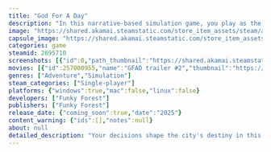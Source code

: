 ```yaml
---
title: "God For A Day"
description: "In this narrative-based simulation game, you play as the Son of God. Your mission: Decide, bless or condemn city residents. Uncover the person's story through their items and secrets before making decisions. Your choices alter the city's destiny, and impact your revelation on Judgment Day."
image: "https://shared.akamai.steamstatic.com/store_item_assets/steam/apps/2695710/header.jpg?t=1731309924"
capsule_image: "https://shared.akamai.steamstatic.com/store_item_assets/steam/apps/2695710/capsule_231x87.jpg?t=1731309924"
categories: game
steamid: 2695710
screenshots: [{"id":0,"path_thumbnail":"https://shared.akamai.steamstatic.com/store_item_assets/steam/apps/2695710/ss_bb13b474a4a465fdf35e15f4c07ceff0eb2664b1.600x338.jpg?t=1731309924","path_full":"https://shared.akamai.steamstatic.com/store_item_assets/steam/apps/2695710/ss_bb13b474a4a465fdf35e15f4c07ceff0eb2664b1.1920x1080.jpg?t=1731309924"},{"id":1,"path_thumbnail":"https://shared.akamai.steamstatic.com/store_item_assets/steam/apps/2695710/ss_8b679e06f472198346fd1e4c98e84c8bab9a6b0b.600x338.jpg?t=1731309924","path_full":"https://shared.akamai.steamstatic.com/store_item_assets/steam/apps/2695710/ss_8b679e06f472198346fd1e4c98e84c8bab9a6b0b.1920x1080.jpg?t=1731309924"},{"id":2,"path_thumbnail":"https://shared.akamai.steamstatic.com/store_item_assets/steam/apps/2695710/ss_1755db25fc1d846bea41effeecc0b50235efbab6.600x338.jpg?t=1731309924","path_full":"https://shared.akamai.steamstatic.com/store_item_assets/steam/apps/2695710/ss_1755db25fc1d846bea41effeecc0b50235efbab6.1920x1080.jpg?t=1731309924"},{"id":3,"path_thumbnail":"https://shared.akamai.steamstatic.com/store_item_assets/steam/apps/2695710/ss_9c4c2ab06159469eb276ec1ca51e150a9e85183b.600x338.jpg?t=1731309924","path_full":"https://shared.akamai.steamstatic.com/store_item_assets/steam/apps/2695710/ss_9c4c2ab06159469eb276ec1ca51e150a9e85183b.1920x1080.jpg?t=1731309924"},{"id":4,"path_thumbnail":"https://shared.akamai.steamstatic.com/store_item_assets/steam/apps/2695710/ss_09868e27d4aaf9a4aaf6d1667c3601d2b36f5d81.600x338.jpg?t=1731309924","path_full":"https://shared.akamai.steamstatic.com/store_item_assets/steam/apps/2695710/ss_09868e27d4aaf9a4aaf6d1667c3601d2b36f5d81.1920x1080.jpg?t=1731309924"},{"id":5,"path_thumbnail":"https://shared.akamai.steamstatic.com/store_item_assets/steam/apps/2695710/ss_581de1d046b7a263c5662296dcf12635744c92ac.600x338.jpg?t=1731309924","path_full":"https://shared.akamai.steamstatic.com/store_item_assets/steam/apps/2695710/ss_581de1d046b7a263c5662296dcf12635744c92ac.1920x1080.jpg?t=1731309924"},{"id":6,"path_thumbnail":"https://shared.akamai.steamstatic.com/store_item_assets/steam/apps/2695710/ss_0fad33ab19825745569658bc435dc6e5229d87b5.600x338.jpg?t=1731309924","path_full":"https://shared.akamai.steamstatic.com/store_item_assets/steam/apps/2695710/ss_0fad33ab19825745569658bc435dc6e5229d87b5.1920x1080.jpg?t=1731309924"},{"id":7,"path_thumbnail":"https://shared.akamai.steamstatic.com/store_item_assets/steam/apps/2695710/ss_61e1cdbbc8e3c7a2000e68e28957ecc9f4c2f3a2.600x338.jpg?t=1731309924","path_full":"https://shared.akamai.steamstatic.com/store_item_assets/steam/apps/2695710/ss_61e1cdbbc8e3c7a2000e68e28957ecc9f4c2f3a2.1920x1080.jpg?t=1731309924"},{"id":8,"path_thumbnail":"https://shared.akamai.steamstatic.com/store_item_assets/steam/apps/2695710/ss_3709f7735c5a5108912c66a495fe2add3761768b.600x338.jpg?t=1731309924","path_full":"https://shared.akamai.steamstatic.com/store_item_assets/steam/apps/2695710/ss_3709f7735c5a5108912c66a495fe2add3761768b.1920x1080.jpg?t=1731309924"},{"id":9,"path_thumbnail":"https://shared.akamai.steamstatic.com/store_item_assets/steam/apps/2695710/ss_10ea9cd12f70f47ff9d67f9d84a3596934bfb448.600x338.jpg?t=1731309924","path_full":"https://shared.akamai.steamstatic.com/store_item_assets/steam/apps/2695710/ss_10ea9cd12f70f47ff9d67f9d84a3596934bfb448.1920x1080.jpg?t=1731309924"}]
movies: [{"id":257000955,"name":"GFAD trailer #2","thumbnail":"https://shared.akamai.steamstatic.com/store_item_assets/steam/apps/257000955/movie.293x165.jpg?t=1707864324","webm":{"480":"http://video.akamai.steamstatic.com/store_trailers/257000955/movie480_vp9.webm?t=1707864324","max":"http://video.akamai.steamstatic.com/store_trailers/257000955/movie_max_vp9.webm?t=1707864324"},"mp4":{"480":"http://video.akamai.steamstatic.com/store_trailers/257000955/movie480.mp4?t=1707864324","max":"http://video.akamai.steamstatic.com/store_trailers/257000955/movie_max.mp4?t=1707864324"},"highlight":true},{"id":256982403,"name":"GFAD trailer #1","thumbnail":"https://shared.akamai.steamstatic.com/store_item_assets/steam/apps/256982403/movie.293x165.jpg?t=1703046402","webm":{"480":"http://video.akamai.steamstatic.com/store_trailers/256982403/movie480_vp9.webm?t=1703046402","max":"http://video.akamai.steamstatic.com/store_trailers/256982403/movie_max_vp9.webm?t=1703046402"},"mp4":{"480":"http://video.akamai.steamstatic.com/store_trailers/256982403/movie480.mp4?t=1703046402","max":"http://video.akamai.steamstatic.com/store_trailers/256982403/movie_max.mp4?t=1703046402"},"highlight":true}]
genres: ["Adventure","Simulation"]
steam_categories: ["Single-player"]
platforms: {"windows":true,"mac":false,"linux":false}
developers: ["Funky Forest"]
publishers: ["Funky Forest"]
release_date: {"coming_soon":true,"date":"2025"}
content_warning: {"ids":[],"notes":null}
about: null
detailed_description: "Your decisions shape the city's destiny in this 2D, narrative-based simulation where you step into divinity as the Son of God.<br><br><img class=\"bb_img\" src=\"https://shared.akamai.steamstatic.com/store_item_assets/steam/apps/2695710/extras/gif3.gif?t=1731309924\" /><br><br>Your divine mission: decide, bless, or condemn Hopewood City residents.<br><br><img class=\"bb_img\" src=\"https://shared.akamai.steamstatic.com/store_item_assets/steam/apps/2695710/extras/gif1cut.gif?t=1731309924\" /><br><br>Uncover their stories through items and secrets before making life-altering choices.<br><br><img class=\"bb_img\" src=\"https://shared.akamai.steamstatic.com/store_item_assets/steam/apps/2695710/extras/gif2.gif?t=1731309924\" /><br><br>Your choices will affect your revelation on Judgment Day too.<br><br><img class=\"bb_img\" src=\"https://shared.akamai.steamstatic.com/store_item_assets/steam/apps/2695710/extras/gif4.gif?t=1731309924\" /><br><br>If you enjoyed narrative-based indie games 'Papers, Please,' 'Death and Taxes,' or gameplay of 'Do Not Feed the Monkeys,' you'll love the unique blend of visuals and storytelling in 'God for a Day' too. This game invites you to shape the destiny of Hopewood City through your divine choices. Try it and embark on a storytelling adventure like no other!<br><br><strong>Key Features:</strong><br><br><ul class=\"bb_ul\"><li><strong>Meaningful Choices:</strong> Every decision resonates through social media, altering the city's fate.<br><br>       </li><li>    <strong>Branching Storyline:</strong> Multiple secret animated endings await your divine choices.<br><br>       </li><li>    <strong>Dark humour:</strong> Immerse yourself in the darkly comedic narrative.<br><br>       </li><li>    <strong>Original Soundtrack &amp; Artwork:</strong> Enjoy a unique experience with hand-drawn stylized graphics and relaxing lo-fi music.<br><br>       </li><li>    <strong>Achievements Gallery:</strong> Unlock numerous achievements as you navigate the divine narrative.<br><br>       </li><li>    <strong>Kitter:</strong> Engage with your followers on social media.<br><br>       </li><li>    <strong>Divine Resistance:</strong> Navigate challenges, including resisting temptations from Satan in a bar.<br><br>       </li><li>    <strong>Funny Dialogues.</strong><br><br>       </li><li>    <strong>Cat:</strong> Satan is actually a black cat!</li></ul><br>Crafted by a single indie developer, 'God for a Day' is in active development. Your feedback, especially from those who have experienced the demo version, plays a vital role in refining and enriching this distinctive gaming adventure. Join us on this solo development journey and contribute to making 'God for a Day' truly exceptional!<br><br>Your thoughts and feedback are always welcome on Discord. Join our community and be a part of shaping the unique narrative experience in 'God for a Day."
---
```


